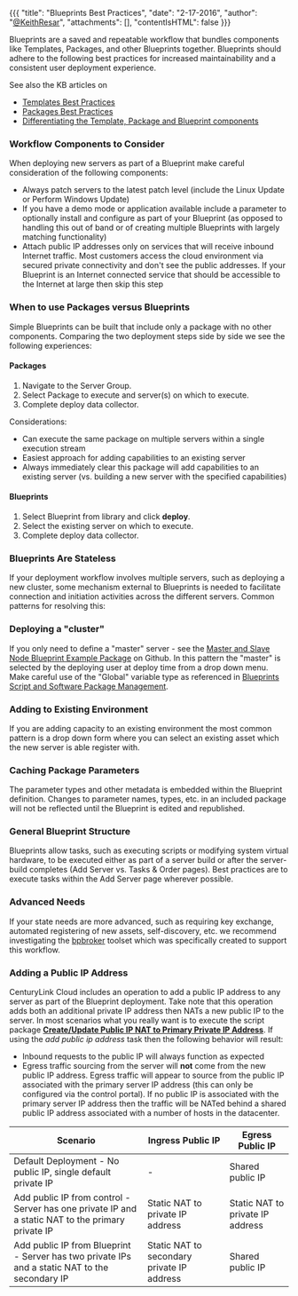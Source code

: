 {{{
  "title": "Blueprints Best Practices",
  "date": "2-17-2016",
  "author": "<a href='https://twitter.com/KeithResar'>@KeithResar</a>",
  "attachments": [],
  "contentIsHTML": false
}}}

Blueprints are a saved and repeatable workflow that bundles components like Templates, Packages, and other Blueprints together. Blueprints should adhere to the following best practices for increased maintainability and a consistent user deployment experience.

See also the KB articles on

* [Templates Best Practices](templates-best-practices.md)
* [Packages Best Practices](packages-best-practices.md)
* [Differentiating the Template, Package and Blueprint components](understanding-the-difference-between-templates-blueprints-and-packages.md)

### Workflow Components to Consider
When deploying new servers as part of a Blueprint make careful consideration of the following components:

* Always patch servers to the latest patch level (include the Linux Update or Perform Windows Update)
* If you have a demo mode or application available include a parameter to optionally install and configure as part of your Blueprint (as opposed to handling this out of band or of creating multiple Blueprints with largely matching functionality)
* Attach public IP addresses only on services that will receive inbound Internet traffic. Most customers access the cloud environment via secured private connectivity and don't see the public addresses.  If your Blueprint is an Internet connected service that should be accessible to the Internet at large then skip this step

### When to use Packages versus Blueprints
Simple Blueprints can be built that include only a package with no other components. Comparing the two deployment steps side by side we see the following experiences:

#### Packages

1. Navigate to the Server Group.
2. Select Package to execute and server(s) on which to execute.
3. Complete deploy data collector.

Considerations:

* Can execute the same package on multiple servers within a single execution stream
* Easiest approach for adding capabilities to an existing server
* Always immediately clear this package will add capabilities to an existing server (vs. building a new server with the specified capabilities)

#### Blueprints
1. Select Blueprint from library and click **deploy**.
2. Select the existing server on which to execute.
3. Complete deploy data collector.

### Blueprints Are Stateless
If your deployment workflow involves multiple servers, such as deploying a new cluster, some mechanism external to Blueprints is needed to facilitate connection and initiation activities across the different servers. Common patterns for resolving this:

### Deploying a "cluster"
If you only need to define a "master" server - see the [Master and Slave Node Blueprint Example Package](https://github.com/CenturyLinkCloud/Ecosystem/tree/master/Blueprints/Reference%20Templates/Master%20and%20Slave%20Node%20Blueprint%20Example%20Package%20-%20Linux) on Github. In this pattern the "master" is selected by the deploying user at deploy time from a drop down menu. Make careful use of the "Global" variable type as referenced in [Blueprints Script and Software Package Management](blueprints-script-and-software-package-management.md).

### Adding to Existing Environment
If you are adding capacity to an existing environment the most common pattern is a drop down form where you can select an existing asset which the new server is able register with.

### Caching Package Parameters
The parameter types and other metadata is embedded within the Blueprint definition. Changes to parameter names, types, etc. in an included package will not be reflected until the Blueprint is edited and republished.

### General Blueprint Structure
Blueprints allow tasks, such as executing scripts or modifying system virtual hardware, to be executed either as part of a server build or after the server-build completes (Add Server vs. Tasks & Order pages).  Best practices are to execute tasks within the Add Server page wherever possible.

### Advanced Needs
If your state needs are more advanced, such as requiring key exchange, automated registering of new assets, self-discovery, etc. we recommend investigating the [bpbroker](https://github.com/CenturyLinkCloud/bpbroker) toolset which was specifically created to support this workflow.

### Adding a Public IP Address
CenturyLink Cloud includes an operation to add a public IP address to any server as part of the Blueprint deployment. Take note that this operation adds both an additional private IP address then NATs a new public IP to the server. In most scenarios what you really want is to execute the script package **[Create/Update Public IP NAT to Primary Private IP Address](blueprint-nat-public-ip-to-primary-private-ip.md)**.  If using the *add public ip address* task then the following behavior will result:

 * Inbound requests to the public IP will always function as expected
 * Egress traffic sourcing from the server will **not** come from the new public IP address. Egress traffic will appear to source from the public IP associated with the primary server IP address (this can only be configured via the control portal). If no public IP is associated with the primary server IP address then the traffic will be NATed behind a shared public IP address associated with a number of hosts in the datacenter.


| Scenario   	| Ingress Public IP  	| Egress Public IP  	|
|---	|---	|---	|
| Default Deployment - No public IP, single default private IP  	| -   	| Shared public IP  	|
 | Add public IP from control - Server has one private IP and a static NAT to the primary private IP | Static NAT to private IP address | Static NAT to private IP address |
 | Add public IP from Blueprint - Server has two private IPs and a static NAT to the secondary IP | Static NAT to secondary private IP address | Shared public IP |
